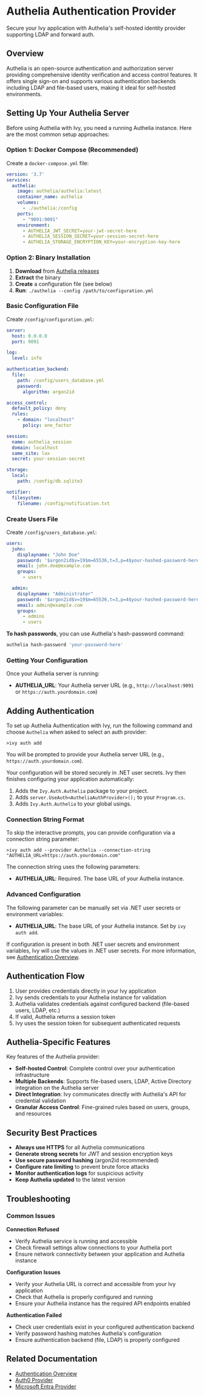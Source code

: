 # Authelia Authentication Provider

<Ingress>
Secure your Ivy application with Authelia's self-hosted identity provider supporting LDAP and forward auth.
</Ingress>

## Overview

Authelia is an open-source authentication and authorization server providing comprehensive identity verification and access control features. It offers single sign-on and supports various authentication backends including LDAP and file-based users, making it ideal for self-hosted environments.

## Setting Up Your Authelia Server

Before using Authelia with Ivy, you need a running Authelia instance. Here are the most common setup approaches:

### Option 1: Docker Compose (Recommended)

Create a `docker-compose.yml` file:

```yaml
version: '3.7'
services:
  authelia:
    image: authelia/authelia:latest
    container_name: authelia
    volumes:
      - ./authelia:/config
    ports:
      - "9091:9091"
    environment:
      - AUTHELIA_JWT_SECRET=your-jwt-secret-here
      - AUTHELIA_SESSION_SECRET=your-session-secret-here
      - AUTHELIA_STORAGE_ENCRYPTION_KEY=your-encryption-key-here
```

### Option 2: Binary Installation

1. **Download** from [Authelia releases](https://github.com/authelia/authelia/releases)
2. **Extract** the binary
3. **Create** a configuration file (see below)
4. **Run**: `./authelia --config /path/to/configuration.yml`

### Basic Configuration File

Create `/config/configuration.yml`:

```yaml
server:
  host: 0.0.0.0
  port: 9091

log:
  level: info

authentication_backend:
  file:
    path: /config/users_database.yml
    password:
      algorithm: argon2id

access_control:
  default_policy: deny
  rules:
    - domain: "localhost"
      policy: one_factor

session:
  name: authelia_session
  domain: localhost
  same_site: lax
  secret: your-session-secret

storage:
  local:
    path: /config/db.sqlite3

notifier:
  filesystem:
    filename: /config/notification.txt
```

### Create Users File

Create `/config/users_database.yml`:

```yaml
users:
  john:
    displayname: "John Doe"
    password: '$argon2id$v=19$m=65536,t=3,p=4$your-hashed-password-here'
    email: john.doe@example.com
    groups:
      - users

  admin:
    displayname: "Administrator"
    password: '$argon2id$v=19$m=65536,t=3,p=4$your-hashed-password-here'
    email: admin@example.com
    groups:
      - admins
      - users
```

**To hash passwords**, you can use Authelia's hash-password command:
```bash
authelia hash-password 'your-password-here'
```

### Getting Your Configuration

Once your Authelia server is running:

- **AUTHELIA_URL**: Your Authelia server URL (e.g., `http://localhost:9091` or `https://auth.yourdomain.com`)

## Adding Authentication

To set up Authelia Authentication with Ivy, run the following command and choose `Authelia` when asked to select an auth provider:

```terminal
>ivy auth add
```

You will be prompted to provide your Authelia server URL (e.g., `https://auth.yourdomain.com`).

Your configuration will be stored securely in .NET user secrets. Ivy then finishes configuring your application automatically:

1. Adds the `Ivy.Auth.Authelia` package to your project.
2. Adds `server.UseAuth<AutheliaAuthProvider>();` to your `Program.cs`.
3. Adds `Ivy.Auth.Authelia` to your global usings.

### Connection String Format

To skip the interactive prompts, you can provide configuration via a connection string parameter:

```terminal
>ivy auth add --provider Authelia --connection-string "AUTHELIA_URL=https://auth.yourdomain.com"
```

The connection string uses the following parameters:

- **AUTHELIA_URL**: Required. The base URL of your Authelia instance.

### Advanced Configuration

The following parameter can be manually set via .NET user secrets or environment variables:

- **AUTHELIA_URL**: The base URL of your Authelia instance. Set by `ivy auth add`.

If configuration is present in both .NET user secrets and environment variables, Ivy will use the values in .NET user secrets. For more information, see [Authentication Overview](Overview.md).

## Authentication Flow

1. User provides credentials directly in your Ivy application
2. Ivy sends credentials to your Authelia instance for validation
3. Authelia validates credentials against configured backend (file-based users, LDAP, etc.)
5. If valid, Authelia returns a session token
6. Ivy uses the session token for subsequent authenticated requests

## Authelia-Specific Features

Key features of the Authelia provider:

- **Self-hosted Control**: Complete control over your authentication infrastructure
- **Multiple Backends**: Supports file-based users, LDAP, Active Directory integration on the Authelia server
- **Direct Integration**: Ivy communicates directly with Authelia's API for credential validation
- **Granular Access Control**: Fine-grained rules based on users, groups, and resources

## Security Best Practices

- **Always use HTTPS** for all Authelia communications
- **Generate strong secrets** for JWT and session encryption keys
- **Use secure password hashing** (argon2id recommended)
- **Configure rate limiting** to prevent brute force attacks
- **Monitor authentication logs** for suspicious activity
- **Keep Authelia updated** to the latest version

## Troubleshooting

### Common Issues

**Connection Refused**
- Verify Authelia service is running and accessible
- Check firewall settings allow connections to your Authelia port
- Ensure network connectivity between your application and Authelia instance

**Configuration Issues**
- Verify your Authelia URL is correct and accessible from your Ivy application
- Check that Authelia is properly configured and running
- Ensure your Authelia instance has the required API endpoints enabled

**Authentication Failed**
- Check user credentials exist in your configured authentication backend
- Verify password hashing matches Authelia's configuration
- Ensure authentication backend (file, LDAP) is properly configured


## Related Documentation

- [Authentication Overview](Overview.md)
- [Auth0 Provider](Auth0.md)
- [Microsoft Entra Provider](MicrosoftEntra.md)